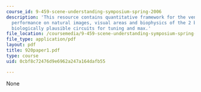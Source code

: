 ```yaml
---
course_id: 9-459-scene-understanding-symposium-spring-2006
description: 'This resource contains quantitative framework for the ventral stream,
  performance on natural images, visual areas and biophysics of the 2 basic operations:
  biologically plausible circuits for tuning and max.'
file_location: /coursemedia/9-459-scene-understanding-symposium-spring-2006/0cbf8c72476d9e6962a247a164dafb55_920paper1.pdf
file_type: application/pdf
layout: pdf
title: 920paper1.pdf
type: course
uid: 0cbf8c72476d9e6962a247a164dafb55

---
```

None